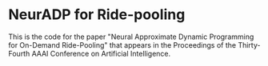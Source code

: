 # NeurADP for Ride-pooling
This is the code for the paper "Neural Approximate Dynamic Programming for On-Demand Ride-Pooling" that appears in the Proceedings of the Thirty-Fourth AAAI Conference on Artificial Intelligence.
